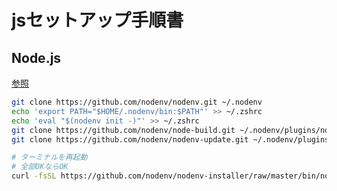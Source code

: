 # jsセットアップ手順書

## Node.js

[参照](https://github.com/nodenv/nodenv#basic-github-checkout)

```bash
git clone https://github.com/nodenv/nodenv.git ~/.nodenv
echo 'export PATH="$HOME/.nodenv/bin:$PATH"' >> ~/.zshrc
echo 'eval "$(nodenv init -)"' >> ~/.zshrc
git clone https://github.com/nodenv/node-build.git ~/.nodenv/plugins/node-build
git clone https://github.com/nodenv/nodenv-update.git ~/.nodenv/plugins/nodenv-update

# ターミナルを再起動
# 全部OKならOK
curl -fsSL https://github.com/nodenv/nodenv-installer/raw/master/bin/nodenv-doctor | bash
```
